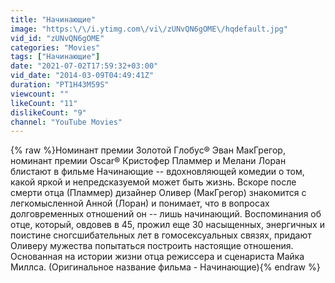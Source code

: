 ```yaml
---
title: "Начинающие"
image: "https:\/\/i.ytimg.com\/vi\/zUNvQN6gOME\/hqdefault.jpg"
vid_id: "zUNvQN6gOME"
categories: "Movies"
tags: ["Начинающие"]
date: "2021-07-02T17:59:32+03:00"
vid_date: "2014-03-09T04:49:41Z"
duration: "PT1H43M59S"
viewcount: ""
likeCount: "11"
dislikeCount: "9"
channel: "YouTube Movies"
---
```

{% raw %}Номинант премии Золотой Глобус® Эван МакГрегор, номинант премии Oscar® Кристофер Пламмер и Мелани Лоран блистают в фильме Начинающие -- вдохновляющей комедии о том, какой яркой и непредсказуемой может быть жизнь. Вскоре после смерти отца (Пламмер) дизайнер Оливер (МакГрегор) знакомится с легкомысленной Анной (Лоран) и понимает, что в вопросах долговременных отношений он -- лишь начинающий. Воспоминания об отце, который, овдовев в 45, прожил еще 30 насыщенных, энергичных и поистине сногсшибательных лет в гомосексуальных связях, придают Оливеру мужества попытаться построить настоящие отношения. <br />Основанная на истории жизни отца режиссера и сценариста Майка Миллса. (Оригинальное название фильма - Начинающие){% endraw %}
